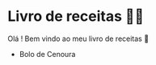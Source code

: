 # Livro de receitas :woman_cook:

Olá ! Bem vindo ao meu livro de receitas :wave:

- Bolo de Cenoura
